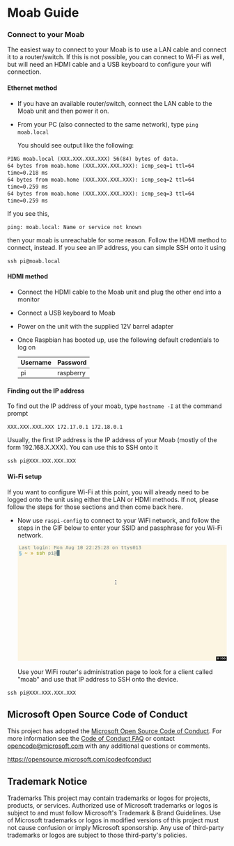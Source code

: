 # Moab Guide

### Connect to your Moab

The easiest way to connect to your Moab is to use a LAN cable and connect it to
a router/switch. If this is not possible, you can connect to Wi-Fi as well, but
will need an HDMI cable and a USB keyboard to configure your wifi connection. 

#### Ethernet method

* If you have an available router/switch, connect the LAN cable to the Moab unit
  and then power it on. 

* From your PC (also connected to the same network), type `ping moab.local`

  You should see output like the following:

```
PING moab.local (XXX.XXX.XXX.XXX) 56(84) bytes of data.
64 bytes from moab.home (XXX.XXX.XXX.XXX): icmp_seq=1 ttl=64 time=0.218 ms
64 bytes from moab.home (XXX.XXX.XXX.XXX): icmp_seq=2 ttl=64 time=0.259 ms
64 bytes from moab.home (XXX.XXX.XXX.XXX): icmp_seq=3 ttl=64 time=0.259 ms
```

If you see this,

```
ping: moab.local: Name or service not known
```

then your moab is unreachable for some reason. Follow the HDMI method to
connect, instead. If you see an IP address, you can simple SSH onto it using

```
ssh pi@moab.local
```

#### HDMI method

* Connect the HDMI cable to the Moab unit and plug the other end into a monitor
* Connect a USB keyboard to Moab
* Power on the unit with the supplied 12V barrel adapter
* Once Raspbian has booted up, use the following default credentials to log on

  | Username | Password  |
  | -------- | --------- |
  | pi       | raspberry |

#### Finding out the IP address

To find out the IP address of your moab, type `hostname -I` at the command prompt

```
XXX.XXX.XXX.XXX 172.17.0.1 172.18.0.1
```

Usually, the first IP address is the IP address of your Moab (mostly of the form 192.168.X.XXX). You can use this to SSH onto it

```
ssh pi@XXX.XXX.XXX.XXX
```

#### Wi-Fi setup

If you want to configure Wi-Fi at this point, you will already need to be logged
onto the unit using either the LAN or HDMI methods. If not, please follow the
steps for those sections and then come back here.

- Now use `raspi-config` to connect to your WiFi network, and follow the steps in the GIF below to enter your SSID and passphrase for you Wi-Fi network.

  ![Connect-Wifi-raspi-config](docs/wifi.gif)

  Use your WiFi router's administration page to look for a client called
  "moab" and use that IP address to SSH onto the device.

```
ssh pi@XXX.XXX.XXX.XXX
```

## Microsoft Open Source Code of Conduct

This project has adopted the [Microsoft Open Source Code of Conduct](https://opensource.microsoft.com/codeofconduct/).
For more information see the [Code of Conduct FAQ](https://opensource.microsoft.com/codeofconduct/faq/) or
contact [opencode@microsoft.com](mailto:opencode@microsoft.com)
with any additional questions or comments.

https://opensource.microsoft.com/codeofconduct

## Trademark Notice

Trademarks This project may contain trademarks or logos for projects,
products, or services. Authorized use of Microsoft trademarks or logos
is subject to and must follow Microsoft's Trademark & Brand Guidelines.
Use of Microsoft trademarks or logos in modified versions of this
project must not cause confusion or imply Microsoft sponsorship. Any use
of third-party trademarks or logos are subject to those third-party's
policies.

